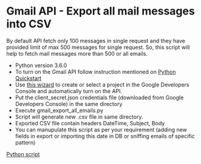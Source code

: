 # Gmail API - Export all mail messages into CSV

By default API fetch only 100 messages in single request and they have provided limit of max 500 messages for single request. So, this script will help to fetch mail messages more than 500 or all emails.

* Python version 3.6.0
* To turn on the Gmail API follow instruction mentioned on [Python Quickstart](https://developers.google.com/gmail/api/quickstart/python)
* Use [this wizard](https://console.developers.google.com/flows/enableapi?apiid=gmail) to create or select a project in the Google Developers Console and automatically turn on the API.
* Put the client_secret.json credentials file (downloaded from Google Developers Console) in the same directory
* Execute gmail_export_all_emails.py
* Script will generate new .csv file in same directory.
* Exported CSV file contain headers DateTime, Subject, Body
* You can manupulate this script as per your requirement (adding new fields in export or importing this date in DB or sniffing emails of specific pattern)

[Python script](https://raw.githubusercontent.com/imranm/Gmail-API-Read-All-Emails-Python/master/gmail_export_all_emails.py)
